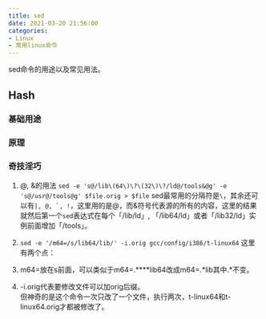```yaml
---
title: sed
date: 2021-03-20 21:56:00
categories:
- Linux
- 常用linux命令
---
```

sed命令的用途以及常见用法。

## Hash

### 基础用途

### 原理


### 奇技淫巧
1. @, &的用法
`sed -e 's@/lib\(64\)\?\(32\)\?/ld@/tools&@g' -e 's@/usr@/tools@g' $file.orig > $file`
sed最常用的分隔符是`\`，其余还可以有``|, @, `, !``，这里用的是@，而&符号代表源的所有的内容，这里的结果就然后第一个`sed`表达式在每个「/lib/ld」,
「/lib64/ld」或者「/lib32/ld」实例前面增加「/tools」。

2. `sed -e '/m64=/s/lib64/lib/' -i.orig gcc/config/i386/t-linux64`
这里有两个点：
1. m64=放在s前面，可以类似于m64=.****lib64改成m64=.*lib其中.*不变。  
2. -i.orig代表要修改文件可以加orig后缀。  
但神奇的是这个命令一次只改了一个文件，执行两次，t-linux64和t-linux64.orig才都被修改了。
